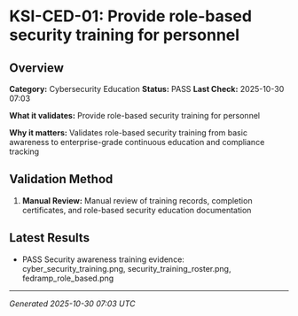 # KSI-CED-01: Provide role-based security training for personnel

## Overview

**Category:** Cybersecurity Education
**Status:** PASS
**Last Check:** 2025-10-30 07:03

**What it validates:** Provide role-based security training for personnel

**Why it matters:** Validates role-based security training from basic awareness to enterprise-grade continuous education and compliance tracking

## Validation Method

1. **Manual Review:** Manual review of training records, completion certificates, and role-based security education documentation

## Latest Results

- PASS Security awareness training evidence: cyber_security_training.png, security_training_roster.png, fedramp_role_based.png

---
*Generated 2025-10-30 07:03 UTC*